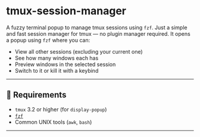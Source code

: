 # tmux-session-manager

A fuzzy terminal popup to manage tmux sessions using `fzf`.
Just a simple and fast session manager for tmux — no plugin manager required. It opens a popup using `fzf` where you can:

- View all other sessions (excluding your current one)
- See how many windows each has
- Preview windows in the selected session
- Switch to it or kill it with a keybind

---

## 🔧 Requirements

- `tmux` 3.2 or higher (for `display-popup`)
- [`fzf`](https://github.com/junegunn/fzf)
- Common UNIX tools (`awk`, `bash`)

---
